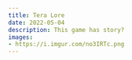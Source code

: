 ```yaml
---
title: Tera Lore
date: 2022-05-04  
description: This game has story?       
images:
- https://i.imgur.com/no3IRTc.png
---
```

